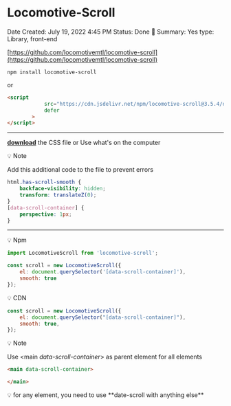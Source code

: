 # Locomotive-Scroll

Date Created: July 19, 2022 4:45 PM
Status: Done 🙌
Summary: Yes
type: Library, front-end

[https://github.com/locomotivemtl/locomotive-scroll](https://github.com/locomotivemtl/locomotive-scroll)

`npm install locomotive-scroll` 

or 

```html
<script
			src="https://cdn.jsdelivr.net/npm/locomotive-scroll@3.5.4/dist/locomotive-scroll.min.js"
			defer
		>
</script>
```

---

[**download**](https://github.com/locomotivemtl/locomotive-scroll/blob/master/dist/locomotive-scroll.css) the CSS file or Use what's on the computer

<aside>
💡 Note

Add this additional code to the file to prevent errors

```scss
html.has-scroll-smooth {
	backface-visibility: hidden;
	transform: translateZ(0);
}
[data-scroll-container] {
	perspective: 1px;
}
```

</aside>

---

<aside>
💡 Npm

```jsx
import LocomotiveScroll from 'locomotive-scroll';

const scroll = new LocomotiveScroll({
    el: document.querySelector('[data-scroll-container]'),
    smooth: true
});
```

</aside>

<aside>
💡 CDN

```jsx
const scroll = new LocomotiveScroll({
	el: document.querySelector("[data-scroll-container]"),
	smooth: true,
});
```

</aside>

<aside>
💡 Note

Use  <main *data-scroll-container*></main>  as parent element for all elements

```html
<main data-scroll-container>

</main>
```

</aside>

<aside>
💡 for any element, you need to use **date-scroll  with anything else**

</aside>